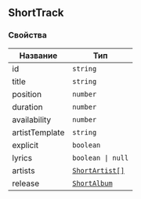 ## ShortTrack

### Свойства

| Название       | Тип                                 |
| -------------- | ----------------------------------- |
| id             | `string`                            |
| title          | `string`                            |
| position       | `number`                            |
| duration       | `number`                            |
| availability   | `number`                            |
| artistTemplate | `string`                            |
| explicit       | `boolean`                           |
| lyrics         | `boolean \| null`                   |
| artists        | [`ShortArtist[]`](./ShortArtist.md) |
| release        | [`ShortAlbum`](./ShortAlbum.md)   |
